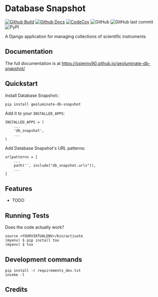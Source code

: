 # Database Snapshot 

[![Github Build](https://github.com/Geoluminate/geoluminate-db-snapshot/actions/workflows/build.yml/badge.svg)](https://github.com/Geoluminate/geoluminate-db-snapshot/actions/workflows/build.yml)
[![Github Docs](https://github.com/Geoluminate/geoluminate-db-snapshot/actions/workflows/docs.yml/badge.svg)](https://github.com/Geoluminate/geoluminate-db-snapshot/actions/workflows/docs.yml)
[![CodeCov](https://codecov.io/gh/Geoluminate/geoluminate-db-snapshot/branch/main/graph/badge.svg?token=0Q18CLIKZE)](https://codecov.io/gh/Geoluminate/geoluminate-db-snapshot)
![GitHub](https://img.shields.io/github/license/Geoluminate/geoluminate-db-snapshot)
![GitHub last commit](https://img.shields.io/github/last-commit/Geoluminate/geoluminate-db-snapshot)
![PyPI](https://img.shields.io/pypi/v/geoluminate-db-snapshot)
<!-- [![RTD](https://readthedocs.org/projects/geoluminate-db-snapshot/badge/?version=latest)](https://geoluminate-db-snapshot.readthedocs.io/en/latest/readme.html) -->
<!-- [![Documentation](https://github.com/Geoluminate/geoluminate-db-snapshot/actions/workflows/build-docs.yml/badge.svg)](https://github.com/Geoluminate/geoluminate-db-snapshot/actions/workflows/build-docs.yml) -->
<!-- [![PR](https://img.shields.io/github/issues-pr/Geoluminate/geoluminate-db-snapshot)](https://github.com/Geoluminate/geoluminate-db-snapshot/pulls)
[![Issues](https://img.shields.io/github/issues-raw/Geoluminate/geoluminate-db-snapshot)](https://github.com/Geoluminate/geoluminate-db-snapshot/pulls) -->
<!-- ![PyPI - Downloads](https://img.shields.io/pypi/dm/geoluminate-db-snapshot) -->
<!-- ![PyPI - Status](https://img.shields.io/pypi/status/geoluminate-db-snapshot) -->

A Django application for managing collections of scientific instruments

Documentation
-------------

The full documentation is at https://ssjenny90.github.io/geoluminate-db-snapshot/

Quickstart
----------

Install Database Snapshot::

    pip install geoluminate-db-snapshot

Add it to your `INSTALLED_APPS`:


    INSTALLED_APPS = (
        ...
        'db_snapshot',
        ...
    )

Add Database Snapshot's URL patterns:

    urlpatterns = [
        ...
        path('', include("db_snapshot.urls")),
        ...
    ]

Features
--------

* TODO

Running Tests
-------------

Does the code actually work?

    source <YOURVIRTUALENV>/bin/activate
    (myenv) $ pip install tox
    (myenv) $ tox


Development commands
---------------------

    pip install -r requirements_dev.txt
    invoke -l


Credits
-------

